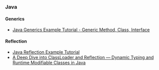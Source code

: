 ###  Java

#### Generics

- [Java Generics Example Tutorial - Generic Method, Class, Interface](https://www.digitalocean.com/community/tutorials/java-generics-example-method-class-interface)

#### Reflection

- [Java Reflection Example Tutorial](https://www.digitalocean.com/community/tutorials/java-reflection-example-tutorial#reflection-in-java)
- [A Deep Dive into ClassLoader and Reflection — Dynamic Typing and Runtime Modifiable Classes in Java](https://levelup.gitconnected.com/a-deep-dive-into-classloader-reflection-dynamic-typing-and-runtime-modifiable-classes-in-java-c83d6d689b2)
